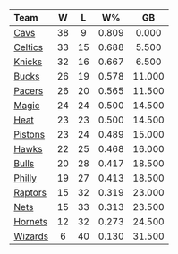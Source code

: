 | Team                            |  W  |  L  |  W%   |   GB   |
|:--------------------------------|:---:|:---:|:-----:|:------:|
| [Cavs](/r/clevelandcavs)        | 38  |  9  | 0.809 | 0.000  |
| [Celtics](/r/bostonceltics)     | 33  | 15  | 0.688 | 5.500  |
| [Knicks](/r/NYKnicks)           | 32  | 16  | 0.667 | 6.500  |
| [Bucks](/r/MkeBucks)            | 26  | 19  | 0.578 | 11.000 |
| [Pacers](/r/pacers)             | 26  | 20  | 0.565 | 11.500 |
| [Magic](/r/OrlandoMagic)        | 24  | 24  | 0.500 | 14.500 |
| [Heat](/r/heat)                 | 23  | 23  | 0.500 | 14.500 |
| [Pistons](/r/DetroitPistons)    | 23  | 24  | 0.489 | 15.000 |
| [Hawks](/r/AtlantaHawks)        | 22  | 25  | 0.468 | 16.000 |
| [Bulls](/r/chicagobulls)        | 20  | 28  | 0.417 | 18.500 |
| [Philly](/r/sixers)             | 19  | 27  | 0.413 | 18.500 |
| [Raptors](/r/torontoraptors)    | 15  | 32  | 0.319 | 23.000 |
| [Nets](/r/GoNets)               | 15  | 33  | 0.313 | 23.500 |
| [Hornets](/r/CharlotteHornets)  | 12  | 32  | 0.273 | 24.500 |
| [Wizards](/r/washingtonwizards) |  6  | 40  | 0.130 | 31.500 |